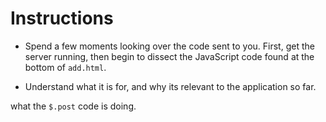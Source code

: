 # **Instructions**

* Spend a few moments looking over the code sent to you. First, get the server running, then begin to dissect the JavaScript code found at the bottom of `add.html`.

* Understand what it is for, and why its relevant to the application so far. 

what the `$.post` code is doing.
